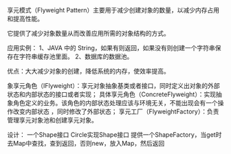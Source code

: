 享元模式（Flyweight Pattern）主要用于减少创建对象的数量，以减少内存占用和提高性能。

它提供了减少对象数量从而改善应用所需的对象结构的方式。

应用实例： 
1、JAVA 中的 String，如果有则返回，如果没有则创建一个字符串保存在字符串缓存池里面。
2、数据库的数据池。

优点：大大减少对象的创建，降低系统的内存，使效率提高。


象享元角色（IFlyweight）：享元对象抽象基类或者接口，同时定义出对象的外部状态和内部状态的接口或者实现；
具体享元角色（ConcreteFlyweight）：实现抽象角色定义的业务。该角色的内部状态处理应该与环境无关，不能出现会有一个操作改变内部状态 ，同时修改了外部状态；
享元工厂（FlyweightFactory）：负责管理享元对象池和创建享元对象。


设计：
一个Shape接口
Circle实现Shape接口
提供一个ShapeFactory，当get时去Map中查找，查到返回，否则new，放入Map，然后返回